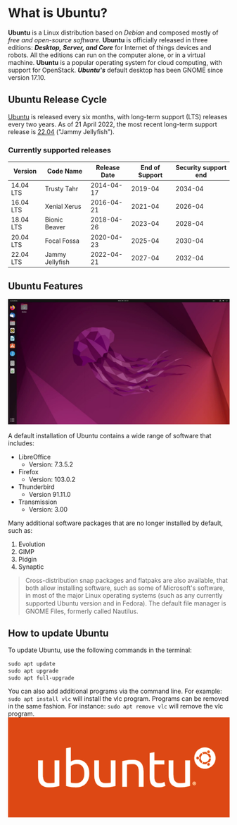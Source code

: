 
# What is Ubuntu?

**Ubuntu** is a Linux distribution based on *Debian* and composed mostly of *free and open-source software.*
**Ubuntu** is officially released in three editions: ***Desktop, Server, and Core*** for Internet of things devices and
robots. All the editions can run on the computer alone, or in a virtual machine. **Ubuntu** is a popular
operating system for cloud computing, with support for OpenStack. ***Ubuntu's*** default desktop has been
GNOME since version 17.10.

## Ubuntu Release Cycle

[Ubuntu](https://ubuntu.com/) is released every six months, with long-term support (LTS) releases every two years. As of 21 April
2022, the most recent long-term support release is [22.04](https://ubuntu.com/download/desktop/) ("Jammy Jellyfish").


### Currently supported releases

| **Version** | **Code Name**   | **Release Date** | **End of Support** | **Security support end** |
|-------------|-----------------|------------------|--------------------|--------------------------|
| 14.04 LTS   | Trusty Tahr     | 2014-04-17       | 2019-04            | 2034-04                  |
| 16.04 LTS   | Xenial Xerus    | 2016-04-21       | 2021-04            | 2026-04                  |
| 18.04 LTS   | Bionic Beaver   | 2018-04-26       | 2023-04            | 2028-04                  |
| 20.04 LTS   | Focal Fossa     | 2020-04-23       | 2025-04            | 2030-04                  |
| 22.04 LTS   | Jammy Jellyfish | 2022-04-21       | 2027-04            | 2032-04                  |

## Ubuntu Features
![null](ubuntu-desktop.png)

A default installation of Ubuntu contains a wide range of software that includes:
+ LibreOffice
    - Version: 7.3.5.2
+ Firefox
    - Version: 103.0.2
+ Thunderbird
    - Version 91.11.0
+ Transmission
    - Version: 3.00

Many additional software packages that are no longer installed by default, such as:

  1. Evolution
  2. GIMP
  3. Pidgin
  4. Synaptic


> Cross-distribution snap packages and flatpaks are also available, that both allow installing software,
> such as some of Microsoft's software, in most of the major Linux operating systems (such as any
> currently supported Ubuntu version and in Fedora). The default ﬁle manager is GNOME Files,
> formerly called Nautilus.

## How to update Ubuntu

To update Ubuntu, use the following commands in the terminal:

```
sudo apt update
sudo apt upgrade
sudo apt full-upgrade
```

You can also add additional programs via the command line. For example: `sudo apt install vlc` will
install the vlc program. Programs can be removed in the same fashion. For instance: `sudo apt remove
vlc` will remove the vlc program.
![null](ubuntu-logo.png)